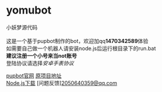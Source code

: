# yomubot
小妖梦源代码<br>
<br>
这是一个基于pupbot制作的bot，欢迎加qq**1470342589**体验<br>
如需要自己做一个机器人请安装node.js后运行根目录下的run.bat<br>
**建议注册一个小号来当not账号**<br>
登陆协议请选择<em>安卓手表协议</em><br>

[pupbot官网](https://www.pupbot.cn/develop/guide.html)
[原项目地址](https://github.com/Pupbotjs)<br>
[Node.js下载](https://nodejs.org/zh-cn/download)
[问题反馈]<2050640359@qq.com>
